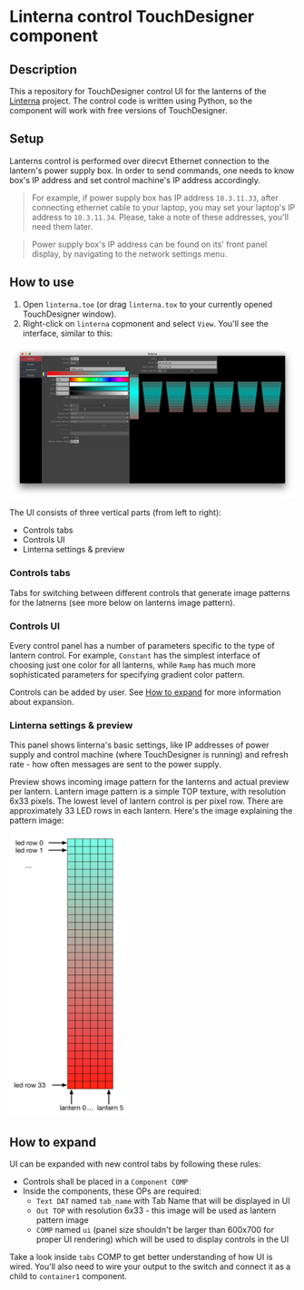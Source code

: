 # Linterna control TouchDesigner component

## Description

This a repository for TouchDesigner control UI for the lanterns of the [Linterna](https://github.com/remap/linterna) project.
The control code is written using Python, so the component will work with free versions of TouchDesigner.

## Setup

Lanterns control is performed over direcvt Ethernet connection to the lantern's power supply box. In order to send commands, one needs to know box's IP address and set control machine's IP address accordingly.

> For example, if power supply box has IP address `10.3.11.33`, after connecting ethernet cable to your laptop, you may set your laptop's IP address to `10.3.11.34`. Please, take a note of these addresses, you'll need them later.

> Power supply box's IP address can be found on its' front panel display, by navigating to the network settings menu.

## How to use

1. Open `linterna.toe` (or drag `linterna.tox` to your currently opened TouchDesigner window).
2. Right-click on `linterna` copmonent and select `View`. You'll see the interface, similar to this:

![linterna ui](res/main.png)

The UI consists of three vertical parts (from left to right):

- Controls tabs
- Controls UI
- Linterna settings & preview

### Controls tabs

Tabs for switching between different controls that generate image patterns for the latnerns (see more below on lanterns image pattern).

### Controls UI

Every control panel has a number of parameters specific to the type of lantern control. For example, `Constant` has the simplest interface of choosing just one color for all lanterns, while `Ramp` has much more sophisticated parameters for specifying gradient color pattern.

Controls can be added by user. See [How to expand](#Howtoexpand) for more information about expansion.

### Linterna settings & preview

This panel shows linterna's basic settings, like IP addresses of power supply and control machine (where TouchDesigner is running) and refresh rate - how often messages are sent to the power supply.

Preview shows incoming image pattern for the lanterns and actual preview per lantern. Lantern image pattern is a simple TOP texture, with resolution 6x33 pixels. The lowest level of lantern control is per pixel row. There are approximately 33 LED rows in each lantern. Here's the image explaining the pattern image:

<img src="res/linterna_explained.png" height="500"/>

## How to expand

UI can be expanded with new control tabs by following these rules:

* Controls shall be placed in a `Component COMP`
* Inside the components, these OPs are required:
  * `Text DAT` named `tab_name` with Tab Name that will be displayed in UI
  * `Out TOP` with resolution 6x33 - this image will be used as lantern pattern image
  * `COMP` named `ui` (panel size shouldn't be larger than 600x700 for proper UI rendering) which will be used to display controls in the UI
  
Take a look inside `tabs` COMP to get better understanding of how UI is wired. You'll also need to wire your output to the switch and connect it as a child to `container1` component.
